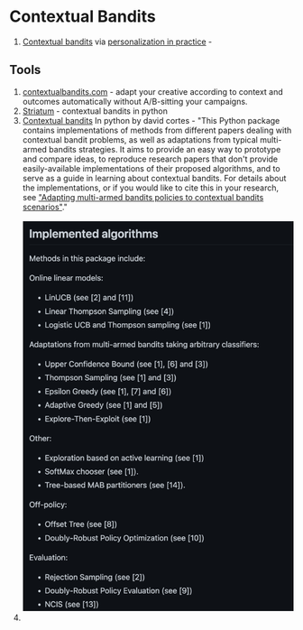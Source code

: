 # Contextual Bandits

1. [Contextual bandits](https://drive.google.com/file/d/1EiLlajcSanTE19BOFKOTOlzHJxYSxz7w/view) via [personalization in practice](https://booking.ai/personalization-in-practice-2bb4bc680eb3) -&#x20;

## Tools

1. [contextualbandits.com](https://www.contextualbandits.com/) - adapt your creative according to context and outcomes automatically without A/B-sitting your campaigns.
2. [Striatum](https://github.com/ntucllab/striatum) - contextual bandits in python
3. [Contextual bandits](https://github.com/david-cortes/contextualbandits) In python by david cortes - "This Python package contains implementations of methods from different papers dealing with contextual bandit problems, as well as adaptations from typical multi-armed bandits strategies. It aims to provide an easy way to prototype and compare ideas, to reproduce research papers that don't provide easily-available implementations of their proposed algorithms, and to serve as a guide in learning about contextual bandits. For details about the implementations, or if you would like to cite this in your research, see ["Adapting multi-armed bandits policies to contextual bandits scenarios"](https://arxiv.org/abs/1811.04383)."\
   \
   <img src="../.gitbook/assets/image (41).png" alt="" data-size="original">
4.

